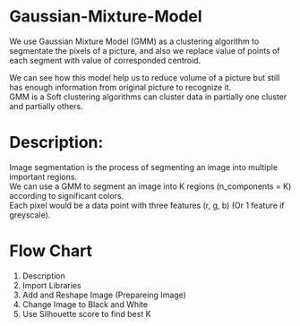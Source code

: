 # Gaussian-Mixture-Model
We use Gaussian Mixture Model (GMM) as a clustering algorithm to segmentate the pixels of a picture, and also we replace value of points of each segment with value of corresponded centroid.  

We can see how this model help us to reduce volume of a picture but still has enough information from original picture to recognize it.  
GMM is a Soft clustering algorithms can cluster data in partially one cluster and partially others.

# Description:  
Image segmentation is the process of segmenting an image into multiple important regions.  
We can use a GMM to segment an image into K regions (n_components = K) according to significant colors.  
Each pixel would be a data point with three features (r, g, b) (Or 1 feature if greyscale).  

# Flow Chart
1. Description
2. Import Libraries
3. Add and Reshape Image (Prepareing Image)
4. Change Image to Black and White
5. Use Silhouette score to find best K 
